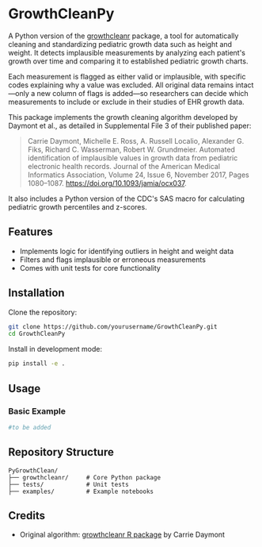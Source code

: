 # GrowthCleanPy

A Python version of the [growthcleanr](https://github.com/carriedaymont/growthcleanr) package, a tool for automatically cleaning and standardizing pediatric growth data such as height and weight. It detects implausible measurements by analyzing each patient's growth over time and comparing it to established pediatric growth charts. 

Each measurement is flagged as either valid or implausible, with specific codes explaining why a value was excluded. All original data remains intact—only a new column of flags is added—so researchers can decide which measurements to include or exclude in their studies of EHR growth data.

This package implements the growth cleaning algorithm developed by Daymont et al., as detailed in Supplemental File 3 of their published paper:

>Carrie Daymont, Michelle E. Ross, A. Russell Localio, Alexander G. Fiks, Richard C. Wasserman, Robert W. Grundmeier. Automated identification of implausible values in growth data from pediatric electronic health records. Journal of the American Medical Informatics Association, Volume 24, Issue 6, November 2017, Pages 1080–1087. https://doi.org/10.1093/jamia/ocx037.

It also includes a Python version of the CDC's SAS macro for calculating pediatric growth percentiles and z-scores.

## Features
- Implements logic for identifying outliers in height and weight data
- Filters and flags implausible or erroneous measurements
- Comes with unit tests for core functionality

## Installation

Clone the repository:

```bash
git clone https://github.com/yourusername/GrowthCleanPy.git
cd GrowthCleanPy
```

Install in development mode:

```bash
pip install -e .
```

## Usage

### Basic Example

```python
#to be added
```



## Repository Structure

```
PyGrowthClean/
├── growthcleanr/     # Core Python package
├── tests/            # Unit tests
├── examples/         # Example notebooks
```


## Credits

- Original algorithm: [growthcleanr R package](https://github.com/carriedaymont/growthcleanr) by Carrie Daymont

